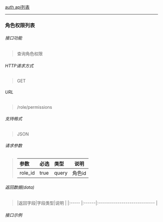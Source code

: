 [auth api列表](./README.md)

---
### 角色权限列表
###### 接口功能
> 查询角色权限

###### HTTP请求方式
> GET
###### URL
>  /role/permissions
###### 支持格式
> JSON


###### 请求参数
> |参数|必选|类型|说明|
> |:-----  |:-------|:-----|-----                               |
> |role_id|true|query|角色id|


###### 返回数据(data)
> |返回字段|字段类型|说明                              |
|:-----   |:------|:-----------------------------   |


###### 接口示例

